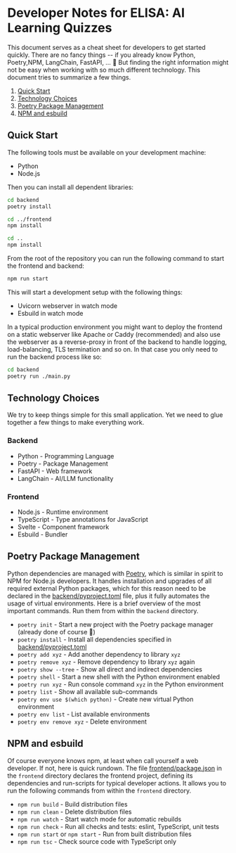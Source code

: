 Developer Notes for ELISA: AI Learning Quizzes
==============================================

This document serves as a cheat sheet for developers to get started quickly. There are no
fancy things -- if you already know Python, Poetry,NPM, LangChain, FastAPI, … 🥸 But finding
the right information might not be easy when working with so much different technology. This
document tries to summarize a few things.

1. [Quick Start](#quick-start)
1. [Technology Choices](#technology-choices)
1. [Poetry Package Management](#poetry-package-management)
1. [NPM and esbuild](#npm-and-esbuild)

Quick Start
-----------

The following tools must be available on your development machine:

* Python
* Node.js

Then you can install all dependent libraries:

```sh
cd backend
poetry install

cd ../frontend
npm install

cd ..
npm install
```

From the root of the repository you can run the following command to start the frontend
and backend:

```sh
npm run start
```

This will start a development setup with the following things:

* Uvicorn webserver in watch mode
* Esbuild in watch mode

In a typical production environment you might want to deploy the frontend on a static webserver
like Apache or Caddy (recommended) and also use the webserver as a reverse-proxy in front of
the backend to handle logging, load-balancing, TLS termination and so on. In that case you only
need to run the backend process like so:

```sh
cd backend
poetry run ./main.py
```

Technology Choices
------------------

We try to keep things simple for this small application. Yet we need to glue together a
few things to make everything work.

### Backend

* Python - Programming Language
* Poetry - Package Management
* FastAPI - Web framework
* LangChain - AI/LLM functionality

### Frontend

* Node.js - Runtime environment
* TypeScript - Type annotations for JavaScript
* Svelte - Component framework
* Esbuild - Bundler

Poetry Package Management
-------------------------

Python dependencies are managed with [Poetry](https://python-poetry.org/), which is similar in spirit
to NPM for Node.js developers. It handles installation and upgrades of all required external Python
packages, which for this reason need to be declared in the [backend/pyproject.toml](pyproject.toml) file,
plus it fully automates the usage of virtual environments. Here is a brief overview of the most important
commands. Run them from within the `backend` directory.

* `poetry init` - Start a new project with the Poetry package manager (already done of course 🙂)
* `poetry install` - Install all dependencies specified in [backend/pyproject.toml](pyproject.toml)
* `poetry add xyz` - Add another dependency to library `xyz`
* `poetry remove xyz` - Remove dependency to library `xyz` again
* `poetry show --tree` - Show all direct and indirect dependencies
* `poetry shell` - Start a new shell with the Python environment enabled
* `poetry run xyz` - Run console command `xyz` in the Python environment
* `poetry list` - Show all available sub-commands
* `poetry env use $(which python)` - Create new virtual Python environment
* `poetry env list` - List available environments
* `poetry env remove xyz` - Delete environment

NPM and esbuild
---------------

Of course everyone knows npm, at least when call yourself a web developer. If not, here is quick
rundown. The file [frontend/package.json](package.json) in the `frontend` directory declares the
frontend project, defining its dependencies and run-scripts for typical developer actions. It
allows you to run the following commands from within the `frontend` directory.

* `npm run build` - Build distribution files
* `npm run clean` - Delete distribution files
* `npm run watch` - Start watch mode for automatic rebuilds
* `npm run check` - Run all checks and tests: eslint, TypeScript, unit tests
* `npm run start` or `npm start` - Run from built distribution files
* `npm run tsc` - Check source code with TypeScript only
